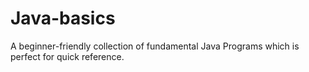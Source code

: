 # Java-basics
A beginner-friendly collection of fundamental Java Programs which is perfect for quick reference.
